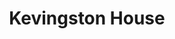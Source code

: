 ---
title: "Kevingston House"
url: /ciudad-autonoma-de-buenos-aires/kevingston-house/
shop: general
---